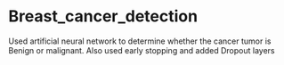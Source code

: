 # Breast_cancer_detection
Used artificial neural network to determine whether the cancer tumor is Benign or malignant. Also used early stopping and added Dropout layers
